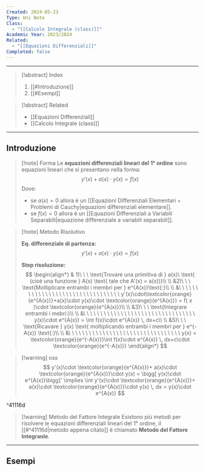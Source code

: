 ```yaml
---
Created: 2024-05-23
Type: Uni Note
Class:
  - "[[Calcolo Integrale (class)]]"
Academic Year: 2023/2024
Related:
  - "[[Equazioni Differenziali]]"
Completed: false
---
```

---

>[!abstract] Index
>1. [[#Introduzione]]
>2. [[#Esempi]]

>[!abstract] Related
>- [[Equazioni Differenziali]]
>- [[Calcolo Integrale (class)]]

---
## Introduzione

>[!note] Forma
>Le **equazioni differenziali lineari del 1° ordine** sono equazioni lineari che si presentano nella forma:
>$$
>y'(x)+a(x)\cdot y(x)=f(x)
>$$
>Dove:
>- se $a(x) = 0$ allora è un [[Equazioni Differenziali Elementari + Problemi di Cauchy|equazioni differenziali elementare]].
>- se $f(x)= 0$ allora è un [[Equazioni Differenziali a Variabili Separabili|equazione differenziale a variabili separabili]].

>[!note] Metodo Risolutivo
>
>**Eq. differenziale di partenza:**
>$$
>y'(x)+a(x)\cdot y(x)=f(x)
>$$
>
>**Step risoluzione:**
>$$
>\begin{align*}
>& 1)\ \ \ \text{Trovare una primitiva di } a(x)\ \text{ (cioè una funzione } A(x) \text{ tale che A'(x) = a(x))}\\ \\
>&2)\ \ \ \text{Moltiplicare entrambi i membri per } e^{A(x)}\text{:}\\ \\
>&\ \ \ \ \ \ \ \ \ \ \ \ \ \ \ \ \ \ \ \ \ \ \ \ \ \ \ \ \ \ \ \ \ y'(x)\cdot\textcolor{orange}{e^{A(x)}}+a(x)\cdot y(x)\cdot \textcolor{orange}{e^{A(x)}} = f( x )\cdot \textcolor{orange}{e^{A(x)}}\\ \\
>&3)\ \ \ \text{Integrare entrambi i mebri:}\\ \\
>&\ \ \ \ \ \ \ \ \ \ \ \ \ \ \ \ \ \ \ \ \ \ \ \ \ \ \ \ \ \ \ \ \ y(x)\cdot e^{A(x)} = \int f(x)\cdot e^{A(x)} \, dx+c\\ \\
>&5)\ \ \ \text{Ricavare } y(x) \text{ moltiplicando entrambi i membri per } e^{-A(x)} \text{:}\\ \\
>&\ \ \ \ \ \ \ \ \ \ \ \ \ \ \ \ \ \ \ \ \ \ \ \ \ \ \ \ \ \ \ \ \ y(x) = \textcolor{orange}{e^{-A(x)}}\int f(x)\cdot e^{A(x)} \, dx+c\cdot \textcolor{orange}{e^{-A(x)}}
>\end{align*}
>$$

>[!warning] oss
>$$
>y'(x)\cdot \textcolor{orange}{e^{A(x)}}+ a(x)\cdot \textcolor{orange}{e^{A(x)}}\cdot y(x) = \bigg[ y(x)\cdot e^{A(x)}\bigg]' \implies \int y'(x)\cdot \textcolor{orange}{e^{A(x)}}+ a(x)\cdot \textcolor{orange}{e^{A(x)}}\cdot y(x) \, dx = y(x)\cdot e^{A(x)}
>$$


^41116d

>[!warning] Metodo del Fattore Integrale
>Esistono più metodi per risolvere le equazioni differenziali lineari del 1° ordine, il [[#^41116d|metodo appena citato]] è chiamato **Metodo del Fattore Integranle**.

---
## Esempi


